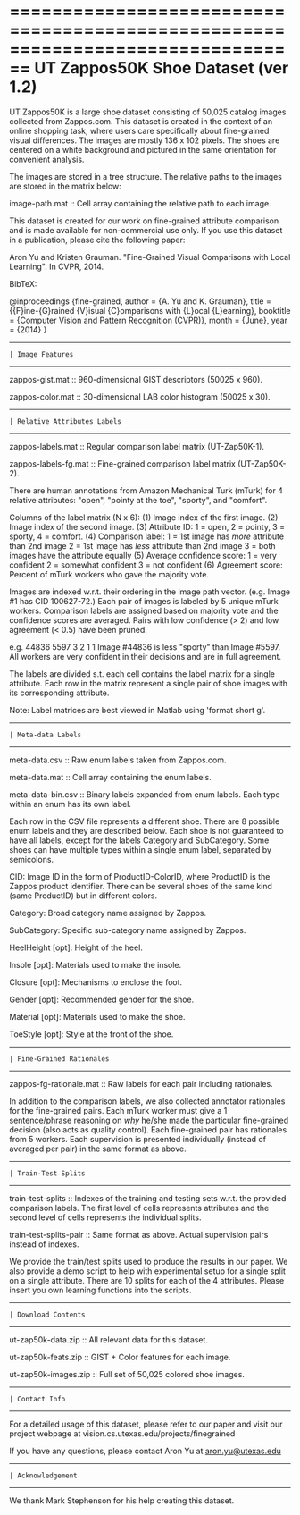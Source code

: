 ================================================================================
    UT Zappos50K Shoe Dataset (ver 1.2)
================================================================================

UT Zappos50K is a large shoe dataset consisting of 50,025 catalog images
collected from Zappos.com. This dataset is created in the context of an online
shopping task, where users care specifically about fine-grained visual
differences. The images are mostly 136 x 102 pixels. The shoes are centered on
a white background and pictured in the same orientation for convenient analysis.

The images are stored in a tree structure. The relative paths to the images are
stored in the matrix below:

  image-path.mat :: Cell array containing the relative path to each image.


This dataset is created for our work on fine-grained attribute comparison and
is made available for non-commercial use only. If you use this dataset in a
publication, please cite the following paper:

  Aron Yu and Kristen Grauman. "Fine-Grained Visual Comparisons with Local
  Learning". In CVPR, 2014.

BibTeX:

@inproceedings {fine-grained,
  author = {A. Yu and K. Grauman},
  title = {{F}ine-{G}rained {V}isual {C}omparisons with {L}ocal {L}earning},
  booktitle = {Computer Vision and Pattern Recognition (CVPR)},
  month = {June},
  year = {2014}
}

--------------------------------------------------------------------------------
    | Image Features
--------------------------------------------------------------------------------

  zappos-gist.mat :: 960-dimensional GIST descriptors (50025 x 960).

  zappos-color.mat :: 30-dimensional LAB color histogram (50025 x 30).


--------------------------------------------------------------------------------
    | Relative Attributes Labels
--------------------------------------------------------------------------------

  zappos-labels.mat :: Regular comparison label matrix (UT-Zap50K-1).

  zappos-labels-fg.mat :: Fine-grained comparison label matrix (UT-Zap50K-2).


There are human annotations from Amazon Mechanical Turk (mTurk) for 4 relative
attributes: "open", "pointy at the toe", "sporty", and "comfort".

Columns of the label matrix (N x 6):
  (1) Image index of the first image.
  (2) Image index of the second image.
  (3) Attribute ID: 1 = open, 2 = pointy, 3 = sporty, 4 = comfort.
  (4) Comparison label: 1 = 1st image has *more* attribute than 2nd image
                        2 = 1st image has *less* attribute than 2nd image
                        3 = both images have the attribute equally
  (5) Average confidence score: 1 = very confident
                                2 = somewhat confident
                                3 = not confident
  (6) Agreement score: Percent of mTurk workers who gave the majority vote.

Images are indexed w.r.t. their ordering in the image path vector. (e.g. Image
#1 has CID 100627-72.) Each pair of images is labeled by 5 unique mTurk workers.
Comparison labels are assigned based on majority vote and the confidence scores
are averaged. Pairs with low confidence (> 2) and low agreement (< 0.5) have
been pruned.

  e.g. 44836 5597 3 2 1 1
  Image #44836 is less "sporty" than Image #5597. All workers are very
  confident in their decisions and are in full agreement.

The labels are divided s.t. each cell contains the label matrix for a single
attribute. Each row in the matrix represent a single pair of shoe images with
its corresponding attribute.

Note: Label matrices are best viewed in Matlab using 'format short g'.


--------------------------------------------------------------------------------
    | Meta-data Labels
--------------------------------------------------------------------------------

  meta-data.csv :: Raw enum labels taken from Zappos.com.

  meta-data.mat :: Cell array containing the enum labels.

  meta-data-bin.csv :: Binary labels expanded from enum labels. Each type
                       within an enum has its own label.


Each row in the CSV file represents a different shoe. There are 8 possible
enum labels and they are described below. Each shoe is not guaranteed to have
all labels, except for the labels Category and SubCategory. Some shoes can have
multiple types within a single enum label, separated by semicolons.

  CID: Image ID in the form of ProductID-ColorID, where ProductID is the
       Zappos product identifier. There can be several shoes of the same kind
       (same ProductID) but in different colors.

  Category: Broad category name assigned by Zappos.

  SubCategory: Specific sub-category name assigned by Zappos.

  HeelHeight [opt]: Height of the heel.

  Insole [opt]: Materials used to make the insole.

  Closure [opt]: Mechanisms to enclose the foot.

  Gender [opt]: Recommended gender for the shoe.

  Material [opt]: Materials used to make the shoe.

  ToeStyle [opt]: Style at the front of the shoe.


--------------------------------------------------------------------------------
    | Fine-Grained Rationales
--------------------------------------------------------------------------------

  zappos-fg-rationale.mat :: Raw labels for each pair including rationales.


In addition to the comparison labels, we also collected annotator rationales
for the fine-grained pairs. Each mTurk worker must give a 1 sentence/phrase
reasoning on *why* he/she made the particular fine-grained decision (also acts
as quality control). Each fine-grained pair has rationales from 5 workers.
Each supervision is presented individually (instead of averaged per pair) in the
same format as above.


--------------------------------------------------------------------------------
    | Train-Test Splits
--------------------------------------------------------------------------------

  train-test-splits :: Indexes of the training and testing sets w.r.t. the
                       provided comparison labels. The first level of cells
                       represents attributes and the second level of cells
                       represents the individual splits.

  train-test-splits-pair :: Same format as above. Actual supervision pairs 
                            instead of indexes.


We provide the train/test splits used to produce the results in our paper. We
also provide a demo script to help with experimental setup for a single split
on a single attribute. There are 10 splits for each of the 4 attributes. Please
insert you own learning functions into the scripts.


--------------------------------------------------------------------------------
    | Download Contents
--------------------------------------------------------------------------------

  ut-zap50k-data.zip :: All relevant data for this dataset.

  ut-zap50k-feats.zip :: GIST + Color features for each image.

  ut-zap50k-images.zip :: Full set of 50,025 colored shoe images.


--------------------------------------------------------------------------------
    | Contact Info
--------------------------------------------------------------------------------

For a detailed usage of this dataset, please refer to our paper and visit our
project webpage at vision.cs.utexas.edu/projects/finegrained

If you have any questions, please contact Aron Yu at aron.yu@utexas.edu


--------------------------------------------------------------------------------
    | Acknowledgement
--------------------------------------------------------------------------------

We thank Mark Stephenson for his help creating this dataset.

